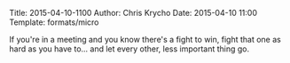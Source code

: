 Title: 2015-04-10-1100
Author: Chris Krycho
Date: 2015-04-10 11:00
Template: formats/micro

If you're in a meeting and you know there's a fight to win, fight that one as
hard as you have to... and let every other, less important thing go.